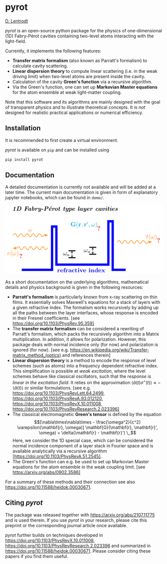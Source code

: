 pyrot
=====

[D. Lentrodt](https://github.com/dlentrodt)

*pyrot* is an open-source python package for the physics of one-dimensional (1D)
Fabry-Pérot cavities containing two-level atoms interacting with the light-field.

Currently, it implements the following features:
- **Transfer matrix formalism** (also known as Parratt's formalism) to calculate cavity scattering.
- **Linear dispersion theory** to compute linear scattering (i.e. in the weak driving limit) when two-level atoms are present inside the cavity.
- Calculation of the cavity **Green's function** via a recursive algorithm.
- Via the Green's function, one can set up **Markovian Master equations** for the atom ensemble at weak light-matter coupling.


Note that this software and its algorithms are mainly designed with the goal
of transparent physics and to illustrate theoretical concepts. It is *not*
designed for realistic practical applications or numerical efficiency.

Installation
------------

It is recommended to first create a virtual environment.

*pyrot* is available on `pip` and can be installed using

```bash
pip install pyrot
```

Documentation
-------------

A detailed documentation is currently not available and will be added at a
later time. The current main documentation is given in form of explanatory jupyter notebooks,
which can be found in `demo/`.

<p align="center">
  <img src="https://github.com/dlentrodt/pyrot/blob/master/images/illu_readme.png" />
</p>


As a short documentation on the underlying algorithms, mathematical details and physics background
is given in the following resources:
- **Parratt's formalism** is particularly known from x-ray scattering on thin films.
It essentially solves Maxwell's equations for a stack of layers with a given refractive index.
The formalism works recursively by adding up all the paths between the layer interfaces, whose response
is encoded in their Fresnel coefficients. [see https://doi.org/10.1103/PhysRev.95.359]
- The **transfer matrix formalism** can be considered a rewriting of Parratt's formalism, which packs the
recursively algorithm into a Matrix multiplication. In addition, it allows for polarization. However, this
package deals with normal incidence only (for now) and polarization is ignored (for now).
[see e.g. https://en.wikipedia.org/wiki/Transfer-matrix_method_(optics) and references therein]
- **Linear dispersion theory** is a method to encode the response of level schemes (such as atoms) into a
frequency dependent refractive index. This simplification is possible at *weak excitation*, where the
level schemes behave like classical oscillators, such that the *response is linear in the
excitation field*. It relies on the approximation $\langle\hat{a}(t)\hat{\sigma}^-(t)\rangle\approx-\langle\hat{a}(t)\rangle$ or similar formulations.
[see e.g. https://doi.org/10.1103/PhysRevLett.64.2499, https://doi.org/10.1103/PhysRevA.93.012120, https://doi.org/10.1103/PhysRevX.10.011008,
https://doi.org/10.1103/PhysRevResearch.2.023396]
- The classical electromagnetic **Green's tensor** is defined by the equation
$$[\nabla\times\nabla\times - \frac{\omega^2}{c^2} \varepsilon(\mathbf{r}, \omega)] \mathbf{G}(\mathbf{r}, \mathbf{r}', \omega) = \delta(\mathbf{r} - \mathbf{r}') \,,$$
Here, we consider the 1D special case, which can be considered the normal incidence component of a layer stack in Fourier space
and is available analytically via a recursive algorithm [https://doi.org/10.1103/PhysRevA.51.2545].
- The Green's function can e.g. be used to set up Markovian Master equations for the atom ensemble in the weak coupling limit. [see https://arxiv.org/abs/0902.3586]

For a summary of these methods and their connection see also https://doi.org/10.11588/heidok.00030671.

Citing *pyrot*
--------------

The package was released together with https://arxiv.org/abs/2107.11775 and is used therein.
If you use *pyrot* in your research, please cite this preprint or the corresponding journal article once available.

*pyrot* further builds on techniques developed in https://doi.org/10.1103/PhysRevX.10.011008,
https://doi.org/10.1103/PhysRevResearch.2.023396 and summarized in https://doi.org/10.11588/heidok.00030671. Please consider
citing these papers if you find them useful.




